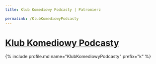 ```yaml
---
title: Klub Komediowy Podcasty | Patromierz

permalink: /KlubKomediowyPodcasty
---
```


# [Klub Komediowy Podcasty](https://patronite.pl/KlubKomediowyPodcasty)

{% include profile.md name="KlubKomediowyPodcasty" prefix="k" %}
